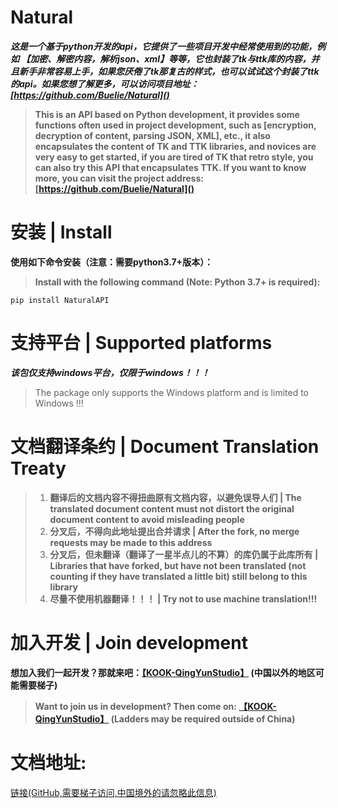 # Natural
***这是一个基于python开发的api，它提供了一些项目开发中经常使用到的功能，例如 【加密、解密内容，解析json、xml】等等，它也封装了tk与ttk库的内容，并且新手非常容易上手，如果您厌倦了tk那复古的样式，也可以试试这个封装了ttk的api。如果您想了解更多，可以访问项目地址：[https://github.com/Buelie/Natural]()***

> **This is an API based on Python development, it provides some functions often used in project development, such as [encryption, decryption of content, parsing JSON, XML], etc., it also encapsulates the content of TK and TTK libraries, and novices are very easy to get started, if you are tired of TK that retro style, you can also try this API that encapsulates TTK. If you want to know more, you can visit the project address: [https://github.com/Buelie/Natural]()**

# 安装 | Install

**使用如下命令安装（注意：需要python3.7+版本）：**
> **Install with the following command (Note: Python 3.7+ is required):**

```
pip install NaturalAPI
```

# 支持平台 | Supported platforms
***该包仅支持windows平台，仅限于windows！！！***
> The package only supports the Windows platform and is limited to Windows !!!

# 文档翻译条约 | Document Translation Treaty
> 1. **翻译后的文档内容不得扭曲原有文档内容，以避免误导人们 | The translated document content must not distort the original document content to avoid misleading people**
> 2. **分叉后，不得向此地址提出合并请求 | After the fork, no merge requests may be made to this address**
> 3. **分叉后，但未翻译（翻译了一星半点儿的不算）的库仍属于此库所有 | Libraries that have forked, but have not been translated (not counting if they have translated a little bit) still belong to this library**
> 4. **尽量不使用机器翻译！！！ | Try not to use machine translation!!!**

# 加入开发 | Join development
**想加入我们一起开发？那就来吧：[【KOOK-QingYunStudio】](https://kook.top/KkUMot) (中国以外的地区可能需要梯子)**
> **Want to join us in development? Then come on: [【KOOK-QingYunStudio】](https://kook.top/KkUMot) (Ladders may be required outside of China)**

# 文档地址:
[链接(GitHub,需要梯子访问,中国境外的请忽略此信息)](https://github.com/Buelie/Natural/)
